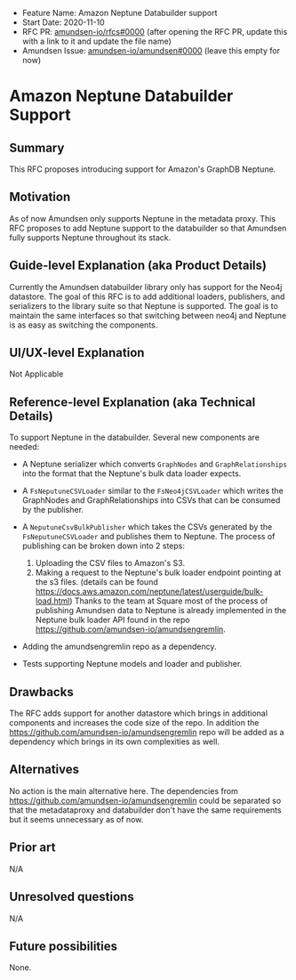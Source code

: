 - Feature Name: Amazon Neptune Databuilder support
- Start Date: 2020-11-10
- RFC PR: [amundsen-io/rfcs#0000](https://github.com/amundsen-io/rfcs/pull/0000) (after opening the RFC PR, update this with a link to it and update the file name)
- Amundsen Issue: [amundsen-io/amundsen#0000](https://github.com/amundsen-io/amundsen/issues/0000) (leave this empty for now)

#  Amazon Neptune Databuilder Support

## Summary

This RFC proposes introducing support for Amazon's GraphDB Neptune. 

## Motivation

As of now Amundsen only supports Neptune in the metadata proxy. This RFC proposes to add Neptune support to the databuilder so that Amundsen fully supports Neptune throughout its stack.  

## Guide-level Explanation (aka Product Details)

Currently the Amundsen databuilder library only has support for the Neo4j datastore. The goal of this RFC is to add additional loaders, publishers, and serializers to the library suite so that Neptune is supported. The goal is to maintain the same interfaces so that switching between neo4j and Neptune is as easy as switching the components. 

## UI/UX-level Explanation

Not Applicable

## Reference-level Explanation (aka Technical Details)

To support Neptune in the databuilder. Several new components are needed: 

- A Neptune serializer which converts `GraphNodes` and `GraphRelationships` into the format that the Neptune's bulk data loader expects. 

- A `FsNeputuneCSVLoader` similar to the `FsNeo4jCSVLoader` which writes the GraphNodes and GraphRelationships into CSVs that can be consumed by the publisher. 

- A `NeputuneCsvBulkPublisher` which takes the CSVs generated by the `FsNeputuneCSVLoader` and publishes them to Neptune. The process of publishing can be broken down into 2 steps:
  1. Uploading the CSV files to Amazon's S3.
  2. Making a request to the Neptune's bulk loader endpoint pointing at the s3 files. (details can be found https://docs.aws.amazon.com/neptune/latest/userguide/bulk-load.html)
Thanks to the team at Square most of the process of publishing Amundsen data to Neptune is already implemented in the Neptune bulk loader API found in the repo https://github.com/amundsen-io/amundsengremlin.

- Adding the amundsengremlin repo as a dependency. 

- Tests supporting Neptune models and loader and publisher. 

## Drawbacks

The RFC adds support for another datastore which brings in additional components and increases the code size of the repo. In addition the https://github.com/amundsen-io/amundsengremlin repo will be added as a dependency which brings in its own complexities as well. 


## Alternatives

No action is the main alternative here. The dependencies from https://github.com/amundsen-io/amundsengremlin could be separated so that the metadataproxy and databuilder don't have the same requirements but it seems unnecessary as of now. 

## Prior art

N/A 

## Unresolved questions

N/A 


## Future possibilities

None. 

